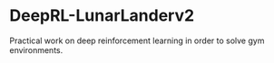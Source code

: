 # DeepRL-LunarLanderv2
Practical work on deep reinforcement learning in order to solve gym environments. 
